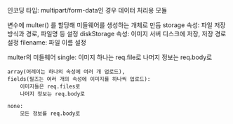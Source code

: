 인코딩 타입: multipart/form-data인 경우 데이터 처리용 모듈

변수에 multer() 를 할당해 미들웨어를 생성하는 개체로 만듬
storage 속성: 파일 저장 방식과 경로, 파일명 등 설정
    diskStorage 속성: 이미지 서버 디스크에 저장, 저장 경로 설정
    filename: 파일 이름 설정

multer의 미들웨어
    single:
        이미지 하나는 req.file로
        나머지 정보는 req.body로
    
    array(어레이는 하나의 속성에 여러 개 업로드),
    fields(필즈는 여러 개의 속성에 이미지를 하나씩 업로드):
        이미지들은 req.files로
        나머지 정보는 req.body로
        
    none:
        모든 정보를 req.body로
    
